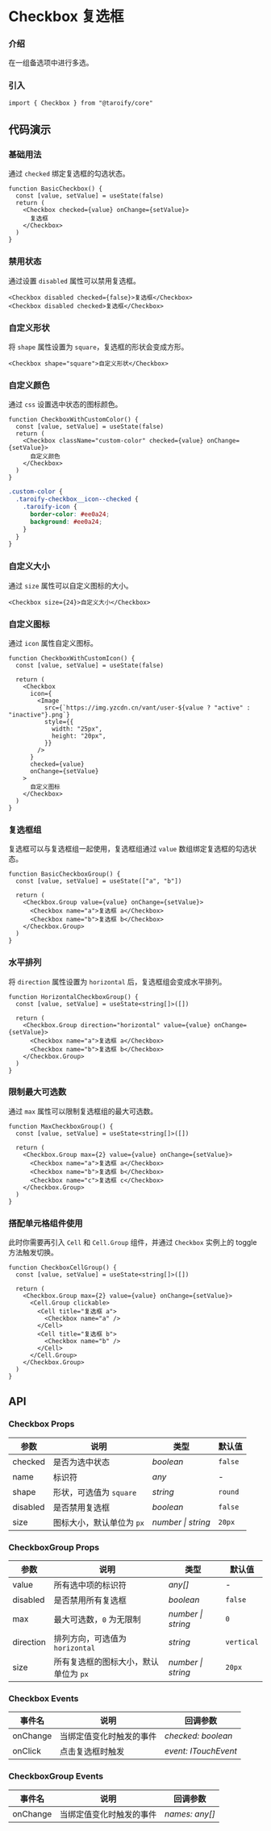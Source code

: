 # Checkbox 复选框

### 介绍

在一组备选项中进行多选。

### 引入

```tsx
import { Checkbox } from "@taroify/core"
```

## 代码演示

### 基础用法

通过 `checked` 绑定复选框的勾选状态。

```tsx
function BasicCheckbox() {
  const [value, setValue] = useState(false)
  return (
    <Checkbox checked={value} onChange={setValue}>
      复选框
    </Checkbox>
  )
}
```

### 禁用状态

通过设置 `disabled` 属性可以禁用复选框。

```tsx
<Checkbox disabled checked={false}>复选框</Checkbox>
<Checkbox disabled checked>复选框</Checkbox>
```

### 自定义形状

将 `shape` 属性设置为 `square`，复选框的形状会变成方形。

```tsx
<Checkbox shape="square">自定义形状</Checkbox>
```

### 自定义颜色

通过 `css` 设置选中状态的图标颜色。

```tsx
function CheckboxWithCustomColor() {
  const [value, setValue] = useState(false)
  return (
    <Checkbox className="custom-color" checked={value} onChange={setValue}>
      自定义颜色
    </Checkbox>
  )
}
```

```scss
.custom-color {
  .taroify-checkbox__icon--checked {
    .taroify-icon {
      border-color: #ee0a24;
      background: #ee0a24;
    }
  }
}
```

### 自定义大小

通过 `size` 属性可以自定义图标的大小。

```tsx
<Checkbox size={24}>自定义大小</Checkbox>
```

### 自定义图标

通过 `icon` 属性自定义图标。

```tsx
function CheckboxWithCustomIcon() {
  const [value, setValue] = useState(false)

  return (
    <Checkbox
      icon={
        <Image
          src={`https://img.yzcdn.cn/vant/user-${value ? "active" : "inactive"}.png`}
          style={{
            width: "25px",
            height: "20px",
          }}
        />
      }
      checked={value}
      onChange={setValue}
    >
      自定义图标
    </Checkbox>
  )
}
```

### 复选框组

复选框可以与复选框组一起使用，复选框组通过 `value` 数组绑定复选框的勾选状态。

```tsx
function BasicCheckboxGroup() {
  const [value, setValue] = useState(["a", "b"])

  return (
    <Checkbox.Group value={value} onChange={setValue}>
      <Checkbox name="a">复选框 a</Checkbox>
      <Checkbox name="b">复选框 b</Checkbox>
    </Checkbox.Group>
  )
}
```

### 水平排列

将 `direction` 属性设置为 `horizontal` 后，复选框组会变成水平排列。

```tsx
function HorizontalCheckboxGroup() {
  const [value, setValue] = useState<string[]>([])

  return (
    <Checkbox.Group direction="horizontal" value={value} onChange={setValue}>
      <Checkbox name="a">复选框 a</Checkbox>
      <Checkbox name="b">复选框 b</Checkbox>
    </Checkbox.Group>
  )
}
```

### 限制最大可选数

通过 `max` 属性可以限制复选框组的最大可选数。

```tsx
function MaxCheckboxGroup() {
  const [value, setValue] = useState<string[]>([])

  return (
    <Checkbox.Group max={2} value={value} onChange={setValue}>
      <Checkbox name="a">复选框 a</Checkbox>
      <Checkbox name="b">复选框 b</Checkbox>
      <Checkbox name="c">复选框 c</Checkbox>
    </Checkbox.Group>
  )
}
```

### 搭配单元格组件使用

此时你需要再引入 `Cell` 和 `Cell.Group` 组件，并通过 `Checkbox` 实例上的 toggle 方法触发切换。

```tsx
function CheckboxCellGroup() {
  const [value, setValue] = useState<string[]>([])

  return (
    <Checkbox.Group max={2} value={value} onChange={setValue}>
      <Cell.Group clickable>
        <Cell title="复选框 a">
          <Checkbox name="a" />
        </Cell>
        <Cell title="复选框 b">
          <Checkbox name="b" />
        </Cell>
      </Cell.Group>
    </Checkbox.Group>
  )
}
```

## API

### Checkbox Props

| 参数           | 说明                      | 类型               | 默认值    |
| -------------- | ------------------------- | ------------------ | --------- |
| checked        | 是否为选中状态            | _boolean_          | `false`   |
| name           | 标识符                    | _any_              | -         |
| shape          | 形状，可选值为 `square`   | _string_           | `round`   |
| disabled       | 是否禁用复选框            | _boolean_          | `false`   |
| size      | 图标大小，默认单位为 `px` | _number \| string_ | `20px`    |

### CheckboxGroup Props

| 参数 | 说明 | 类型 | 默认值 |
| --- | --- | --- | --- |
| value | 所有选中项的标识符 | _any[]_ | - |
| disabled | 是否禁用所有复选框 | _boolean_ | `false` |
| max | 最大可选数，`0` 为无限制 | _number \| string_ | `0` |
| direction | 排列方向，可选值为 `horizontal` | _string_ | `vertical` |
| size | 所有复选框的图标大小，默认单位为 `px` | _number \| string_ | `20px` |

### Checkbox Events

| 事件名 | 说明                     | 回调参数            |
| ------ | ------------------------ | ------------------- |
| onChange | 当绑定值变化时触发的事件 | _checked: boolean_  |
| onClick  | 点击复选框时触发         | _event: ITouchEvent_ |

### CheckboxGroup Events

| 事件名 | 说明                     | 回调参数       |
| ------ | ------------------------ | -------------- |
| onChange | 当绑定值变化时触发的事件 | _names: any[]_ |
